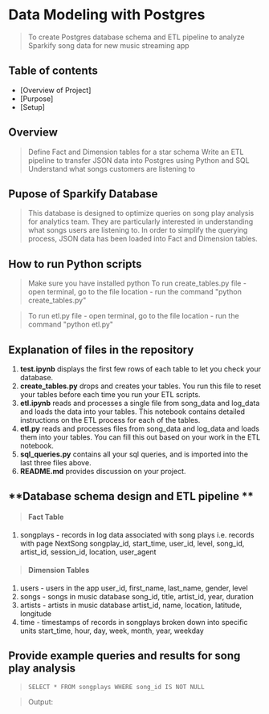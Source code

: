 # Data Modeling with Postgres
> To create Postgres database schema and ETL pipeline to analyze Sparkify song data for new music streaming app

## Table of contents
* [Overview of Project]
* [Purpose]
* [Setup]

## **Overview**
> Define Fact and Dimension tables for a star schema 
> Write an ETL pipeline to transfer JSON data into Postgres using Python and SQL
> Understand what songs customers are listening to

## **Pupose of Sparkify Database**
> This database is designed to optimize queries on song play analysis for analytics team. They are particularly interested in understanding what songs users are listening to.
> In order to simplify the querying process, JSON data has been loaded into Fact and Dimension tables.

## **How to run Python scripts**
> Make sure you have installed python 
> To run create_tables.py file
     - open terminal, go to the file location
     - run the command "python create_tables.py"

> To run etl.py file
    - open terminal, go to the file location
    - run the command "python etl.py"

## **Explanation of files in the repository** 
1. __test.ipynb__ displays the first few rows of each table to let you check your database.
2. __create_tables.py__ drops and creates your tables. You run this file to reset your tables before each time you run your ETL scripts.
3. __etl.ipynb__ reads and processes a single file from song_data and log_data and loads the data into your tables. This notebook contains detailed instructions on the ETL process for each of the tables.
4. __etl.py__ reads and processes files from song_data and log_data and loads them into your tables. You can fill this out based on your work in the ETL notebook.
5. __sql_queries.py__ contains all your sql queries, and is imported into the last three files above.
6. __README.md__ provides discussion on your project.

## **Database schema design and ETL pipeline ** 

> #### Fact Table
1. songplays - records in log data associated with song plays i.e. records with page NextSong
songplay_id, start_time, user_id, level, song_id, artist_id, session_id, location, user_agent

> #### Dimension Tables
1. users - users in the app
user_id, first_name, last_name, gender, level
2. songs - songs in music database
song_id, title, artist_id, year, duration
3. artists - artists in music database
artist_id, name, location, latitude, longitude
4. time - timestamps of records in songplays broken down into specific units
start_time, hour, day, week, month, year, weekday

## **Provide example queries and results for song play analysis** 

> `SELECT * FROM songplays
WHERE song_id IS NOT NULL`

>Output:


